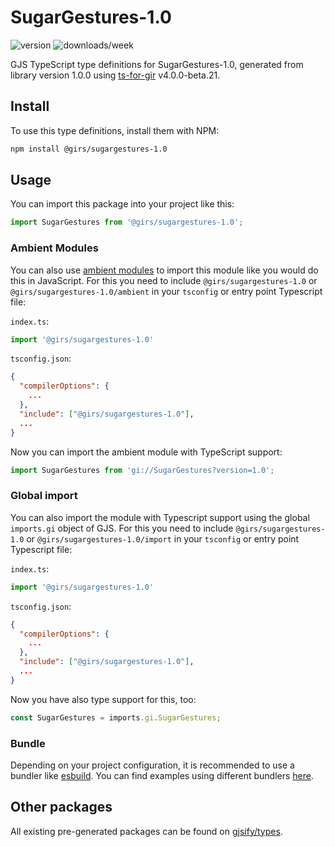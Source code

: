 
# SugarGestures-1.0

![version](https://img.shields.io/npm/v/@girs/sugargestures-1.0)
![downloads/week](https://img.shields.io/npm/dw/@girs/sugargestures-1.0)


GJS TypeScript type definitions for SugarGestures-1.0, generated from library version 1.0.0 using [ts-for-gir](https://github.com/gjsify/ts-for-gir) v4.0.0-beta.21.


## Install

To use this type definitions, install them with NPM:
```bash
npm install @girs/sugargestures-1.0
```

## Usage

You can import this package into your project like this:
```ts
import SugarGestures from '@girs/sugargestures-1.0';
```

### Ambient Modules

You can also use [ambient modules](https://github.com/gjsify/ts-for-gir/tree/main/packages/cli#ambient-modules) to import this module like you would do this in JavaScript.
For this you need to include `@girs/sugargestures-1.0` or `@girs/sugargestures-1.0/ambient` in your `tsconfig` or entry point Typescript file:

`index.ts`:
```ts
import '@girs/sugargestures-1.0'
```

`tsconfig.json`:
```json
{
  "compilerOptions": {
    ...
  },
  "include": ["@girs/sugargestures-1.0"],
  ...
}
```

Now you can import the ambient module with TypeScript support: 

```ts
import SugarGestures from 'gi://SugarGestures?version=1.0';
```

### Global import

You can also import the module with Typescript support using the global `imports.gi` object of GJS.
For this you need to include `@girs/sugargestures-1.0` or `@girs/sugargestures-1.0/import` in your `tsconfig` or entry point Typescript file:

`index.ts`:
```ts
import '@girs/sugargestures-1.0'
```

`tsconfig.json`:
```json
{
  "compilerOptions": {
    ...
  },
  "include": ["@girs/sugargestures-1.0"],
  ...
}
```

Now you have also type support for this, too:

```ts
const SugarGestures = imports.gi.SugarGestures;
```

### Bundle

Depending on your project configuration, it is recommended to use a bundler like [esbuild](https://esbuild.github.io/). You can find examples using different bundlers [here](https://github.com/gjsify/ts-for-gir/tree/main/examples).

## Other packages

All existing pre-generated packages can be found on [gjsify/types](https://github.com/gjsify/types).

